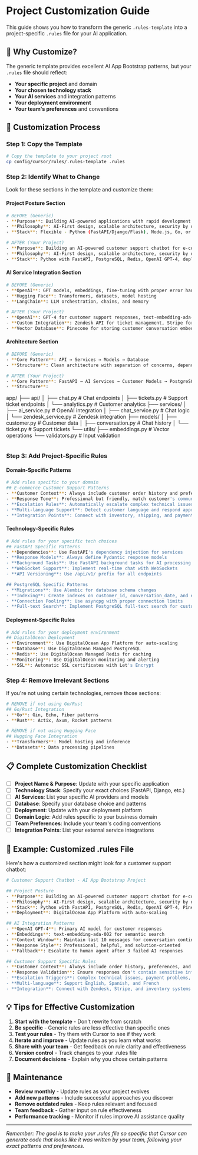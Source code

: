 # Project Customization Guide

This guide shows you how to transform the generic `.rules-template` into a project-specific `.rules` file for your AI application.

## 🎯 **Why Customize?**

The generic template provides excellent AI App Bootstrap patterns, but your `.rules` file should reflect:
- **Your specific project** and domain
- **Your chosen technology stack**
- **Your AI services** and integration patterns
- **Your deployment environment**
- **Your team's preferences** and conventions

## 🔧 **Customization Process**

### **Step 1: Copy the Template**
```bash
# Copy the template to your project root
cp config/cursor/rules/.rules-template .rules
```

### **Step 2: Identify What to Change**
Look for these sections in the template and customize them:

#### **Project Posture Section**
```bash
# BEFORE (Generic)
- **Purpose**: Building AI-powered applications with rapid development and production readiness
- **Philosophy**: AI-First design, scalable architecture, security by default
- **Stack**: Flexible - Python (FastAPI/Django/Flask), Node.js, Go, or Rust based on project needs

# AFTER (Your Project)
- **Purpose**: Building an AI-powered customer support chatbot for e-commerce
- **Philosophy**: AI-First design, scalable architecture, security by default
- **Stack**: Python with FastAPI, PostgreSQL, Redis, OpenAI GPT-4, deployed on DigitalOcean
```

#### **AI Service Integration Section**
```bash
# BEFORE (Generic)
- **OpenAI**: GPT models, embeddings, fine-tuning with proper error handling
- **Hugging Face**: Transformers, datasets, model hosting
- **LangChain**: LLM orchestration, chains, and memory

# AFTER (Your Project)
- **OpenAI**: GPT-4 for customer support responses, text-embedding-ada-002 for semantic search
- **Custom Integration**: Zendesk API for ticket management, Stripe for payment processing
- **Vector Database**: Pinecone for storing customer conversation embeddings
```

#### **Architecture Section**
```bash
# BEFORE (Generic)
- **Core Pattern**: API → Services → Models → Database
- **Structure**: Clean architecture with separation of concerns, dependency injection, and modular design

# AFTER (Your Project)
- **Core Pattern**: FastAPI → AI Services → Customer Models → PostgreSQL + Pinecone
- **Structure**: 
  ```
  app/
    ├── api/
    │   ├── chat.py          # Chat endpoints
    │   ├── tickets.py       # Support ticket endpoints
    │   └── analytics.py     # Customer analytics
    ├── services/
    │   ├── ai_service.py    # OpenAI integration
    │   ├── chat_service.py  # Chat logic
    │   └── zendesk_service.py # Zendesk integration
    ├── models/
    │   ├── customer.py      # Customer data
    │   ├── conversation.py  # Chat history
    │   └── ticket.py        # Support tickets
    └── utils/
        ├── embeddings.py    # Vector operations
        └── validators.py    # Input validation
  ```
```

### **Step 3: Add Project-Specific Rules**

#### **Domain-Specific Patterns**
```bash
# Add rules specific to your domain
## E-commerce Customer Support Patterns
- **Customer Context**: Always include customer order history and preferences
- **Response Tone**: Professional but friendly, match customer's communication style
- **Escalation Rules**: Automatically escalate complex technical issues to human agents
- **Multi-language Support**: Detect customer language and respond appropriately
- **Integration Points**: Connect with inventory, shipping, and payment systems
```

#### **Technology-Specific Rules**
```bash
# Add rules for your specific tech choices
## FastAPI Specific Patterns
- **Dependencies**: Use FastAPI's dependency injection for services
- **Response Models**: Always define Pydantic response models
- **Background Tasks**: Use FastAPI background tasks for AI processing
- **WebSocket Support**: Implement real-time chat with WebSockets
- **API Versioning**: Use /api/v1/ prefix for all endpoints

## PostgreSQL Specific Patterns
- **Migrations**: Use Alembic for database schema changes
- **Indexing**: Create indexes on customer_id, conversation_date, and embedding vectors
- **Connection Pooling**: Use asyncpg with proper connection limits
- **Full-text Search**: Implement PostgreSQL full-text search for customer queries
```

#### **Deployment-Specific Rules**
```bash
# Add rules for your deployment environment
## DigitalOcean Deployment
- **Environment**: Use DigitalOcean App Platform for auto-scaling
- **Database**: Use DigitalOcean Managed PostgreSQL
- **Redis**: Use DigitalOcean Managed Redis for caching
- **Monitoring**: Use DigitalOcean monitoring and alerting
- **SSL**: Automatic SSL certificates with Let's Encrypt
```

### **Step 4: Remove Irrelevant Sections**

If you're not using certain technologies, remove those sections:

```bash
# REMOVE if not using Go/Rust
## Go/Rust Integration
- **Go**: Gin, Echo, Fiber patterns
- **Rust**: Actix, Axum, Rocket patterns

# REMOVE if not using Hugging Face
## Hugging Face Integration
- **Transformers**: Model hosting and inference
- **Datasets**: Data processing pipelines
```

## 📋 **Complete Customization Checklist**

- [ ] **Project Name & Purpose**: Update with your specific application
- [ ] **Technology Stack**: Specify your exact choices (FastAPI, Django, etc.)
- [ ] **AI Services**: List your specific AI providers and models
- [ ] **Database**: Specify your database choice and patterns
- [ ] **Deployment**: Update with your deployment platform
- [ ] **Domain Logic**: Add rules specific to your business domain
- [ ] **Team Preferences**: Include your team's coding conventions
- [ ] **Integration Points**: List your external service integrations

## 🎨 **Example: Customized .rules File**

Here's how a customized section might look for a customer support chatbot:

```bash
# Customer Support Chatbot - AI App Bootstrap Project

## Project Posture
- **Purpose**: Building an AI-powered customer support chatbot for e-commerce platform
- **Philosophy**: AI-First design, scalable architecture, security by default
- **Stack**: Python with FastAPI, PostgreSQL, Redis, OpenAI GPT-4, Pinecone
- **Deployment**: DigitalOcean App Platform with auto-scaling

## AI Integration Patterns
- **OpenAI GPT-4**: Primary AI model for customer responses
- **Embeddings**: text-embedding-ada-002 for semantic search
- **Context Window**: Maintain last 10 messages for conversation continuity
- **Response Style**: Professional, helpful, and solution-oriented
- **Fallback**: Escalate to human agent after 3 failed AI responses

## Customer Support Specific Rules
- **Customer Context**: Always include order history, preferences, and previous interactions
- **Response Validation**: Ensure responses don't contain sensitive information
- **Escalation Triggers**: Complex technical issues, payment problems, complaints
- **Multi-language**: Support English, Spanish, and French
- **Integration**: Connect with Zendesk, Stripe, and inventory systems
```

## 💡 **Tips for Effective Customization**

1. **Start with the template** - Don't rewrite from scratch
2. **Be specific** - Generic rules are less effective than specific ones
3. **Test your rules** - Try them with Cursor to see if they work
4. **Iterate and improve** - Update rules as you learn what works
5. **Share with your team** - Get feedback on rule clarity and effectiveness
6. **Version control** - Track changes to your .rules file
7. **Document decisions** - Explain why you chose certain patterns

## 🔄 **Maintenance**

- **Review monthly** - Update rules as your project evolves
- **Add new patterns** - Include successful approaches you discover
- **Remove outdated rules** - Keep rules relevant and focused
- **Team feedback** - Gather input on rule effectiveness
- **Performance tracking** - Monitor if rules improve AI assistance quality

---

*Remember: The goal is to make your .rules file so specific that Cursor can generate code that looks like it was written by your team, following your exact patterns and preferences.*
